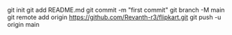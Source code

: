 git init
git add README.md
git commit -m "first commit"
git branch -M main
git remote add origin https://github.com/Revanth-r3/flipkart.git
git push -u origin main